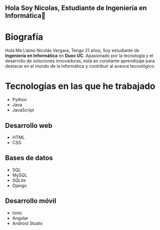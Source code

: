 ## Hola Soy Nicolas, Estudiante de Ingeniería en Informática👋

<!DOCTYPE html>
<html lang="en">
<head>
    <meta charset="UTF-8">
    <meta name="viewport" content="width=device-width, initial-scale=1.0">
        
</head>
<body>
    <div class="container">
        <h1>Biografía</h1>
    <p>Hola Me Llamo Nicolás Vergara, Tengo 21 años, Soy estudiante de <strong>Ingeniería en Informática</strong> en <strong>Duoc UC</strong>. Apasionado por la tecnología y el desarrollo de soluciones innovadoras, está en constante aprendizaje para destacar en el mundo de la informática y contribuir al avance tecnológico.</p>    
        <h1>Tecnologías en las que he trabajado</h1>
        <ul>
            <li>Python</li>
            <li>Java</li>
            <li>JavaScript</li>
        </ul>
        <h2>Desarrollo web</h2>
        <ul>
            <li>HTML</li>
            <li>CSS</li>
        </ul>
        <h2>Bases de datos</h2>
        <ul>
            <li>SQL</li>
            <li>MySQL</li>
            <li>SQLite</li>
            <li>Django</li>
        </ul>
        <h2>Desarrollo móvil</h2>
        <ul>
             <li>Ionic</li>
            <li>Angular</li>
            <li>Android Studio</li>
        </ul>
    </div>
</body>
</html>
